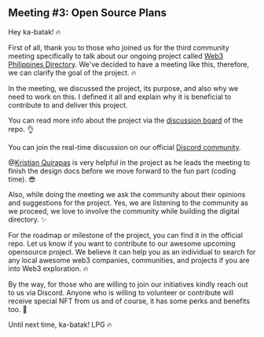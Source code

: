 ## Meeting #3: Open Source Plans

Hey ka-batak! 🔥

First of all, thank you to those who joined us for the third community meeting specifically to talk about our ongoing project called [Web3 Philippines Directory](https://github.com/web3phl/directory). We've decided to have a meeting like this, therefore, we can clarify the goal of the project. 🔥

In the meeting, we discussed the project, its purpose, and also why we need to work on this. I defined it all and explain why it is beneficial to contribute to and deliver this project.

You can read more info about the project via the [discussion board](https://github.com/web3phl/directory/discussions) of the repo. 👌

You can join the real-time discussion on our official [Discord community](https://web3philippines.org/discord).

@[Kristian Quirapas](@kquirapas) is very helpful in the project as he leads the meeting to finish the design docs before we move forward to the fun part (coding time). 😎

Also, while doing the meeting we ask the community about their opinions and suggestions for the project. Yes, we are listening to the community as we proceed, we love to involve the community while building the digital directory. ✨

For the roadmap or milestone of the project, you can find it in the official repo. Let us know if you want to contribute to our awesome upcoming opensource project. We believe it can help you as an individual to search for any local awesome web3 companies, communities, and projects if you are into Web3 exploration. 🔥

By the way, for those who are willing to join our initiatives kindly reach out to us via Discord. Anyone who is willing to volunteer or contribute will receive special NFT from us and of course, it has some perks and benefits too. 👊

Until next time, ka-batak! LPG 🔥